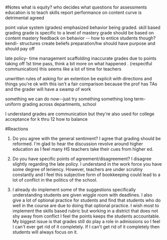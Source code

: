 #Notes
what is equity?
who decides what questions for assessments
education is to teach skills
report performance on content
curve is detrimental agreed

point value system (grades) emphasized
behavior being graded.
skill based grading
grade is specific to a level of mastery
grade should be based on content mastery
feedback on behavior -- how to entice students though?
kendi- structures create beliefs
preparation/hw should have purpose and should pay off

late policy- time management scaffolding
inaccurate grades due to points taking off
1st time pass, think a bit more on what happened . (respectful communication)
this seems like a lot of time for teachers

unwritten rules of asking for an extention
be explicit with directions and things you're ok with
this isn't a fair comparison because the prof has TAs
and the grader will have a swamp of work

something we can do now--just try something
something long term- uniform grading across departments, school

I understand grades are communication but they're also used for college acceptance for k thru 12  how to balance

#Reactions
1. Do you agree with the general sentiment?
I agree that grading should be reformed. I'm glad to hear the discussion revolve around higher education as I feel many HS teachers take their cues from higher ed.

2. Do you have specific points of agreement/disagreement?
I disagree slightly regarding the late policy. I understand in the work force you have some degree of leniency. However, teachers are under scrutiny constantly and I feel this subjective form of bookkeeping could lead to a lot of conflict in the politics of the school.

3. I already do implement some of the suggestions specifically understanding students are given wiggle room with deadlines. I also give a lot of optional practice for students and find that students who do well in the course are due to doing that optional practice. I wish most to implement the skills based rubric but working in a district that does not shy away from conflict I feel the points keeps the students accountable. My biggest issue is that grades still do play a role in admissions so I feel I can't ever get rid of it completely. If I can't get rid of it completely then students will always focus on it. 
